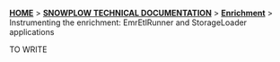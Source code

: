 [**HOME**](Home) > [**SNOWPLOW TECHNICAL DOCUMENTATION**](Snowplow-technical-documentation) > [**Enrichment**](etl) > Instrumenting the enrichment: EmrEtlRunner and StorageLoader applications

TO WRITE

